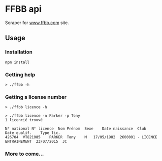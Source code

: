 # FFBB api

Scraper for www.ffbb.com site.

## Usage

### Installation

~~~
npm install
~~~

### Getting help

~~~
> ./ffbb -h
~~~

### Getting a license number

~~~
> ./ffbb licence -h
~~~

~~~
> ./ffbb licence -n Parker -p Tony 
1 licencié trouvé

N° national	N° licence	Nom	Prénom	Sexe	Date naissance	Club	Date qualif.	Type lic.	
426704	VT821085	PARKER	Tony	M	17/05/1982	2600001 - LICENCE ENTRAINEMENT	23/07/2015	JC	
~~~

### More to come...
